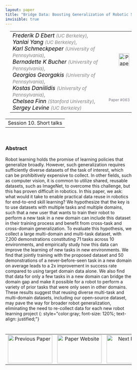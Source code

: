 ```yaml
---
layout: paper
title: "Bridge Data: Boosting Generalization of Robotic Skills with Cross-Domain Datasets"
invisible: true
---
```

<head>
<style>
* {
  box-sizing: border-box;
}

#myInput {
  background-position: 10px 10px;
  background-repeat: no-repeat;
  width: 100%;
  font-size: 100%;
  padding: 12px 20px 12px 40px;
  border: 1px solid #ddd;
  margin-bottom: 12px;
}

#myTable, #myTableA {
  border-collapse: collapse;
  width: 100%;
  border: 1px solid #ddd;
  font-size: 100%;
}

#myTable th, #myTable td, #myTableA th, #myTableA td {
  text-align: left;
  padding: 12px;
}

#myTable tr, #myTableA tr {
  border-bottom: 1px solid #ddd;
}

#myTable tr.header, #myTable tr:hover, #myTableA tr.header, #myTableA tr:hover {
  background-color: #f1f1f1;
}


#eventcounter1 a {
    font-size: 12px;
    color: #ffffff;
    display: block;
}

#eventcounter1 a:hover {
    text-decoration: none;
}

#eventcounter2 a {
    font-size: 12px;
    color: #ffffff;
    display: block;
}

#eventcounter2 a:hover {
    text-decoration: none;
}

</style>
</head>

<table width = "95%" style="padding-left: 15px; margin-left: auto; margin-right: 10px;">
<tr><td style = "vertical-align: top; padding-right: 25px;" rowspan="2">
<span style="color:black; font-size: 110%;"><i>
Frederik D Ebert <span style="color:gray; font-size: 85%">(UC Berkeley)</span><span style="color:gray; font-size: 100%">,</span><br>
Yanlai Yang <span style="color:gray; font-size: 85%">(UC Berkeley)</span><span style="color:gray; font-size: 100%">,</span><br>
Karl Schmeckpeper <span style="color:gray; font-size: 85%">(University of Pennsylvania)</span><span style="color:gray; font-size: 100%">,</span><br>
Bernadette K Bucher <span style="color:gray; font-size: 85%">(University of Pennsylvania)</span><span style="color:gray; font-size: 100%">,</span><br>
Georgios Georgakis <span style="color:gray; font-size: 85%">(University of Pennsylvania)</span><span style="color:gray; font-size: 100%">,</span><br>
Kostas Daniilidis <span style="color:gray; font-size: 85%">(University of Pennsylvania)</span><span style="color:gray; font-size: 100%">,</span><br>
Chelsea Finn <span style="color:gray; font-size: 85%">(Stanford University)</span><span style="color:gray; font-size: 100%">,</span><br>
Sergey Levine <span style="color:gray; font-size: 85%">(UC Berkeley)</span>
</i></span>
</td>

<td style="text-align: right;"><a href="http://www.roboticsproceedings.org/rss18/p063.pdf"><img src="{{ site.baseurl }}/images/paper_link.png" alt="Paper Website" width = "33"  height = "40"/></a><br></td>
</tr>
<tr>
<td style="color:#777789; text-align:right; font-size: 75%; margin-right:10px;">Paper&nbsp;#063</td>
</tr>
</table>

<table width="80%" style="margin-top: 20px; margin-left: auto; margin-right: auto;">
  <tr>
    <td style="text-align:center;">Session 10. Short talks</td>
  </tr>
</table>
<br>


### Abstract
Robot learning holds the promise of learning policies that generalize broadly. However, such generalization requires sufficiently diverse datasets of the task of interest, which can be prohibitively expensive to collect.
In other fields, such as computer vision, it is common to utilize shared, reusable datasets, such as ImageNet, to overcome this challenge, but this has proven difficult in robotics. In this paper, we ask: what would it take to enable practical data reuse in robotics for end-to-end skill learning?
We hypothesize that the key is to use datasets with multiple tasks and multiple domains, such that a new user that wants to train their robot to perform a new task in a new domain can include this dataset in their training process and benefit from cross-task and cross-domain generalization. To evaluate this hypothesis, we collect a large multi-domain and multi-task dataset, with 7,200 demonstrations constituting 71 tasks across 10 environments, and empirically study how this data can improve the learning of new tasks in new environments.
We find that jointly training with the proposed dataset and 50 demonstrations of a never-before-seen task in a new domain on average leads to a 2x improvement in success rate compared to using target domain data alone. We also find that data for only a few tasks in a new domain can bridge the domain gap and make it possible for a robot to perform a variety of prior tasks that were only seen in other domains. These results suggest that reusing diverse multi-task and multi-domain datasets, including our open-source dataset, may pave the way for broader robot generalization, eliminating the need to re-collect data for each new robot learning project
{: style="color:gray; font-size: 120%; text-align: justified;"}


<table width="100%" style="margin-top:40px;">
<tr>
    <td style="width: 30%; text-align: center;"><a href="{{ site.baseurl }}/program/papers/062/">
<img src="{{ site.baseurl }}/images/previous_paper_icon.png"
       alt="Previous Paper" width = "142"  height = "90"/> 
</a> </td>
<td style="text-align: center;"><a href="{{ site.baseurl }}/program/papers">
<img src="{{ site.baseurl }}/images/overview_icon.png"
       alt="Paper Website" width = "142"  height = "90"/> 
</a> </td>
    <td style="width: 30%; text-align: center;"><a href="{{ site.baseurl }}/program/papers/064/">
    <img src="{{ site.baseurl }}/images/next_paper_icon.png"
        alt="Next Paper" width = "142"  height = "90"/>
    </a></td>
</tr>
</table>
